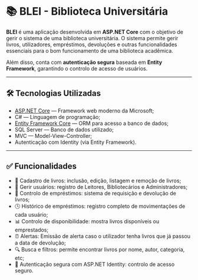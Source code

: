 # 📚 BLEI - Biblioteca Universitária

**BLEI** é uma aplicação desenvolvida em **ASP.NET Core** com o objetivo de gerir o sistema de uma biblioteca universitária. O sistema permite gerir livros, utilizadores, empréstimos, devoluções e outras funcionalidades essenciais para o bom funcionamento de uma biblioteca acadêmica.

Além disso, conta com **autenticação segura** baseada em **Entity Framework**, garantindo o controlo de acesso de usuários.

---

## 🛠️ Tecnologias Utilizadas

- [ASP.NET Core](https://learn.microsoft.com/aspnet/core) — Framework web moderno da Microsoft;
- C# — Linguagem de programação;
- [Entity Framework Core](https://learn.microsoft.com/ef/core) — ORM para acesso a banco de dados;
- SQL Server — Banco de dados utilizado;
- MVC — Model-View-Controller;
- Autenticação com Identity (via Entity Framework).

---

## ✅ Funcionalidades

- 📘 Cadastro de livros: inclusão, edição, listagem e remoção de livros;
- 👤 Gerir usuários: registro de Leitores, Bibliotecários e Administradores;
- 🔄 Controlo de empréstimos: sistema de requisição e devolução de livros;
- 🕓 Histórico de empréstimos: registro completo de movimentações de cada usuário;
- 📊 Controlo de disponibilidade: mostra livros disponíveis ou emprestados;
- ⏰ Alertas: Emissão de alerta caso o utilizador tenha livros que já passou a data de devolução;
- 🔍 Busca e filtros: permite encontrar livros por nome, autor, categoria, etc;
- 🔐 Autenticação segura com ASP.NET Identity: controlo de acesso seguro.
